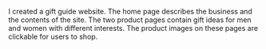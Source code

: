 I created a gift guide website. The home page describes the business and the contents of the site. The two product pages contain gift ideas for men and women with different interests. The product images on these pages are clickable for users to shop.